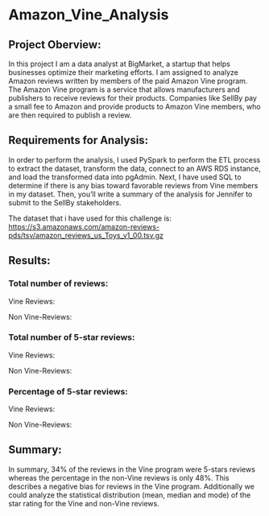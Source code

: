 # Amazon_Vine_Analysis

## Project Oberview:
In this project I am a data analyst at BigMarket, a startup that helps businesses optimize their marketing efforts. I am assigned to analyze Amazon reviews written by members of the paid Amazon Vine program. The Amazon Vine program is a service that allows manufacturers and publishers to receive reviews for their products. Companies like SellBy pay a small fee to Amazon and provide products to Amazon Vine members, who are then required to publish a review.

## Requirements for Analysis:
In order to perform the analysis, I used PySpark to perform the ETL process to extract the dataset, transform the data, connect to an AWS RDS instance, and load the transformed data into pgAdmin. Next, I have used SQL to determine if there is any bias toward favorable reviews from Vine members in my dataset. Then, you’ll write a summary of the analysis for Jennifer to submit to the SellBy stakeholders.

The dataset that i have used for this challenge is:
https://s3.amazonaws.com/amazon-reviews-pds/tsv/amazon_reviews_us_Toys_v1_00.tsv.gz

## Results:

### Total number of reviews:

Vine Reviews:



Non Vine-Reviews:



### Total number of 5-star reviews:

Vine Reviews:


Non Vine-Reviews:


### Percentage of 5-star reviews:

Vine Reviews:


Non Vine-Reviews:


## Summary:
In summary, 34% of the reviews in the Vine program were 5-stars reviews whereas the percentage in the non-Vine reviews is only 48%. This describes a negative bias for reviews in the Vine program.
Additionally we could analyze the statistical distribution (mean, median and mode) of the star rating for the Vine and non-Vine reviews.
